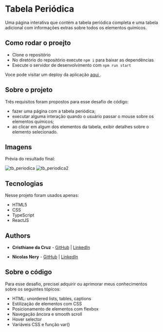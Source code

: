 # Tabela Periódica

Uma página interativa que contém a tabela periódica completa e uma tabela adicional com informações extras sobre todos os elementos químicos.

## Como rodar o proejto

- Clone o repositório
- No diretório do repositório execute `npm i` para baixar as dependências
- Execute o servidor de desenvolvimento com `npm run start`

Voce pode visitar um deploy da aplicação <a href="https://barroscruzc.github.io/tabelaPeriodica/"> aqui </a>.

## Sobre o projeto

Três requisitos foram propostos para esse desafio de código:
- fazer uma página com a tabela periódica;
- executar alguma interação quando o usuário passar o mouse sobre os elementos químicos;
- ao clicar em algum dos elementos da tabela, exibir detalhes sobre o elemento selecionado.

## Imagens
Prévia do resultado final:

![tb_periodica](https://user-images.githubusercontent.com/93226440/186889300-6e542fe0-1797-47d6-8e52-9115290d8684.png)
![tb_periodica2](https://user-images.githubusercontent.com/93226440/186889312-a85c8066-2971-4651-a9fe-ed068c6bc796.png)

## Tecnologias

Nesse projeto foram usados apenas: 

* HTML5
* CSS
* TypeScript
* ReactJS

## Authors

* **Cristhiane da Cruz** - [GitHub](https://github.com/barroscruzc) | [LinkedIn](https://www.linkedin.com/in/barroscruzc)

* **Nicolas Nery** - [GitHub](https://github.com/tomast1337) | [LinkedIn](https://www.linkedin.com/in/nicolas-vycas/)

## Sobre o código

Para esse desafio, precisei adquirir ou aprimorar meus conhecimentos sobre os seguintes tópicos:


* HTML: unordered lists, tables, captions
* Estilização de elementos com CSS
* Posicionamento de elementos com flexbox
* Navegação âncora e smooth scroll
* Hover selector
* Variáveis CSS e função var()

